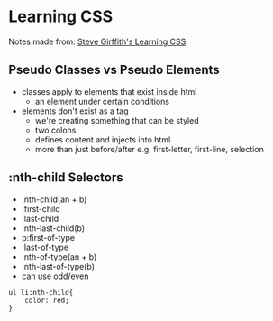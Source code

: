 # Learning CSS

Notes made from: [Steve Girffith's Learning CSS](https://www.youtube.com/playlist?list=PLyuRouwmQCjl4wTSNbb8RTKZuyMhoIxBe).

## Pseudo Classes vs Pseudo Elements

- classes apply to elements that exist inside html
  - an element under certain conditions
- elements don't exist as a tag
  - we're creating something that can be styled
  - two colons
  - defines content and injects into html
  - more than just before/after
    e.g. first-letter, first-line, selection

## :nth-child Selectors

- :nth-child(an + b)
- :first-child
- :last-child
- :nth-last-child(b)
- p:first-of-type
- :last-of-type
- :nth-of-type(an + b)
- :nth-last-of-type(b)
- can use odd/even

```
ul li:nth-child{
    color: red;
}
```
